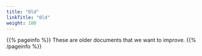 ```yaml
---
title: "Old"
linkTitle: "Old"
weight: 100
---
```


{{% pageinfo %}}
These are older documents that we want to improve.
{{% /pageinfo %}}



